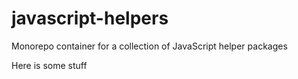 # javascript-helpers
Monorepo container for a collection of JavaScript helper packages

Here is some stuff
